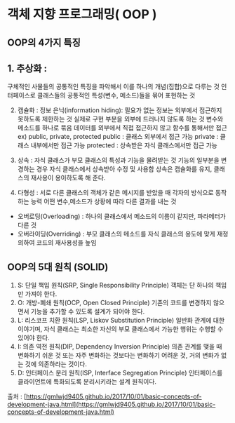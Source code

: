 # 객체 지향 프로그래밍( OOP )

## OOP의 4가지 특징

## 1. 추상화 :
구체적인 사물들의 공통적인 특징을 파악해서 이를 하나의 개념(집합)으로 다루는 것
인터페이스로 클래스들의 공통적인 특성(변수, 메소드)들을 묶어 표현하는 것

2. 캡슐화 :
정보 은닉(information hiding): 필요가 없는 정보는 외부에서 접근하지 못하도록 제한하는 것
실제로 구현 부분을 외부에 드러나지 않도록 하는 것
변수와 메소드를 하나로 묶음
데이터를 외부에서 직접 접근하지 않고 함수를 통해서만 접근
ex) public, private, protected
public : 클래스 외부에서 접근 가능
private : 클래스 내부에서만 접근 가능
protected : 상속받은 자식 클래스에서만 접근 가능

3. 상속 :
자식 클래스가 부모 클래스의 특성과 기능을 물려받는 것
기능의 일부분을 변경하는 경우 자식 클래스에서 상속받아 수정 및 사용함
상속은 캡슐화를 유지, 클래스의 재사용이 용이하도록 해 준다.

4. 다형성 :
서로 다른 클래스의 객체가 같은 메시지를 받았을 때 각자의 방식으로 동작하는 능력
어떤 변수,메소드가 상황에 따라 다른 결과를 내는 것
* 오버로딩(Overloading) : 하나의 클래스에서 메소드의 이름이 같지만, 파라메터가 다른 것
* 오버라이딩(Overriding) : 부모 클래스의 메소드를 자식 클래스의 용도에 맞게 재정의하여 코드의 재사용성을 높임


## OOP의 5대 원칙 (SOLID)

1. S: 단일 책임 원칙(SRP, Single Responsibility Principle)
객체는 단 하나의 책임만 가져야 한다.
2. O: 개방-폐쇄 원칙(OCP, Open Closed Principle)
기존의 코드를 변경하지 않으면서 기능을 추가할 수 있도록 설계가 되어야 한다.
3. L: 리스코프 치환 원칙(LSP, Liskov Substitution Principle)
일반화 관계에 대한 이야기며, 자식 클래스는 최소한 자신의 부모 클래스에서 가능한 행위는 수행할 수 있어야 한다.
4. I: 의존 역전 원칙(DIP, Dependency Inversion Principle)
의존 관계를 맺을 때 변화하기 쉬운 것 또는 자주 변화하는 것보다는 변화하기 어려운 것, 거의 변화가 없는 것에 의존하라는 것이다.
5. D: 인터페이스 분리 원칙(ISP, Interface Segregation Principle)
인터페이스를 클라이언트에 특화되도록 분리시키라는 설계 원칙이다.

출처 : [https://gmlwjd9405.github.io/2017/10/01/basic-concepts-of-development-java.html](https://gmlwjd9405.github.io/2017/10/01/basic-concepts-of-development-java.html)
